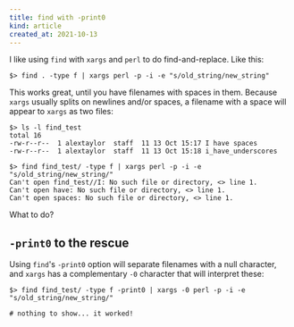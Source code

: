 ```yaml
---
title: find with -print0
kind: article
created_at: 2021-10-13
---
```


I like using `find` with `xargs` and `perl` to do find-and-replace. Like this:

~~~
$> find . -type f | xargs perl -p -i -e "s/old_string/new_string"
~~~

This works great, until you have filenames with spaces in them. Because `xargs` usually splits on newlines and/or spaces, a filename with a space will appear to `xargs` as two files:

~~~
$> ls -l find_test
total 16
-rw-r--r--  1 alextaylor  staff  11 13 Oct 15:17 I have spaces
-rw-r--r--  1 alextaylor  staff  11 13 Oct 15:18 i_have_underscores

$> find find_test/ -type f | xargs perl -p -i -e "s/old_string/new_string/"
Can't open find_test//I: No such file or directory, <> line 1.
Can't open have: No such file or directory, <> line 1.
Can't open spaces: No such file or directory, <> line 1.
~~~

What to do?

## `-print0` to the rescue

Using `find`'s `-print0` option will separate filenames with a null character, and `xargs` has a complementary `-0` character that will interpret these:

~~~
$> find find_test/ -type f -print0 | xargs -0 perl -p -i -e "s/old_string/new_string/"

# nothing to show... it worked!
~~~

